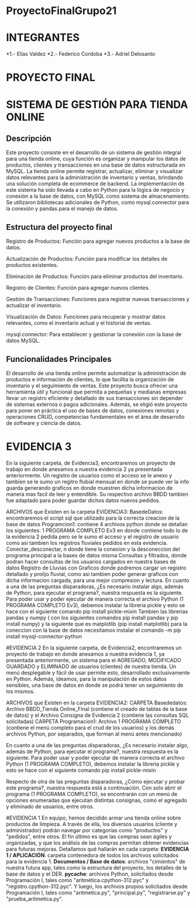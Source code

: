 # ProyectoFinalGrupo21
# INTEGRANTES  
*1.- Elías Valdez
*2.- Federico Cordoba
*3.- Adriel Delosanto
# PROYECTO FINAL
# SISTEMA DE GESTIÓN PARA TIENDA ONLINE 
## Descripción
Este proyecto consiste en el desarrollo de un sistema de gestión integral para una tienda online, cuya función es organizar y manipular los datos de productos, clientes y transacciones en una base de datos estructurada en MySQL. La tienda online permite registrar, actualizar, eliminar y visualizar datos relevantes para la
administración de inventario y ventas, brindando una solución completa de ecommerce de backend. La implementación de este sistema ha sido llevada a cabo en Python para la
lógica de negocio y conexión a la base de datos, con MySQL como sistema de almacenamiento. Se utilizaron bibliotecas adicionales de Python, como mysql.connector para la conexión y pandas para el manejo de datos.

## Estructura del proyecto final

Registro de Productos: Función para agregar nuevos productos a la base de datos.

Actualización de Productos: Función para modificar los detalles de productos existentes.

Eliminación de Productos: Función para eliminar productos del inventario.

Registro de Clientes: Función para agregar nuevos clientes.

Gestión de Transacciones: Funciones para registrar nuevas transacciones y actualizar el inventario.

Visualización de Datos: Funciones para recuperar y mostrar datos relevantes, como el inventario actual y el historial de ventas.

mysql.connector: Para establecer y gestionar la conexión con la base de datos MySQL.

## Funcionalidades Principales
El desarrollo de una tienda online permite automatizar la administración de productos e información de clientes, lo que facilita la organización de inventario y el seguimiento de ventas. Este proyecto busca ofrecer una herramienta útil y funcional que permita a pequeñas y medianas empresas llevar un registro eficiente
y detallado de sus transacciones sin depender de sistemas externos o pagos adicionales. Además, se eligió este proyecto para poner en práctica el uso de bases de datos, conexiones remotas y operaciones CRUD, competencias fundamentales en el área de desarrollo de software y ciencia de datos.


# EVIDENCIA 3
En la siguiente carpeta, de Evidencia3, encontraremos un proyecto de trabajo en donde anexamos a nuestra evidencia 2 ya presentada anteriormente. Un registro  de usuarios como el acceso se le anexo y tambien se le sumo un regitro flubial mensual en donde se puede ver la info guarda generando graficos en donde muestren dicha informacion de manera mas facil de leer y entendible.
Su respectivo archivo BBDD tambien fue adaptado para poder guardar dichos datos nuevos pedidos.

ARCHIVOS que Existen en la carpeta EVIDENCIA3:
BasedeDatos: encontraremos el script sql que utilizado para la correcta creacion de la base de datos 
Programcion1: contiene 4 archivos python donde se detallan los siguientes: 1 PROGRAMA COMPLETO Ev3 en donde contiene todo lo de la evidencia 2 pedida pero se le sumo el acceso y el registro de usuario como asi tambien los registros fluviales pedidos en esta evidencia.
Conectar_desconectar,  n donde tiene la conexion y la desconeccion del programa principal a la bases de datos misma
Consultas y filtrados, donde podran hacer consultas de los usuarios cargados en nuestra bases de datos 
Registro de Lluvias con Graficos donde podremos cargar un registro detallado y prolijo fluvial, como asi tambien poder generar graficos con dicha informacion cargada, para una mejor compresion y lectura.
En cuanto a una de las preguntas disparadoras, ¿Es necesario instalar algo, además de Python, para ejecutar el programa?, nuestra respuesta es la siguiente.
Para poder usar y poder ejecutar de manera correcta el archivo Python (1 PROGRAMA COMPLETO Ev3), debemos instalar la libreria pickle y esto se hace con el siguiente comando pip install pickle-mixin 
Tambien las librerias pandas y numpy ( con los siguientes comandos pip install pandas y pip install numpy) y la siguiente que es matplotlib (pip install matplotlib)
para la coneccion con la base de datos necesitamos instalar el comando  -m pip install mysql-connector-python





#EVIDENCIA 2
En la siguiente carpeta, de Evidencia2, encontraremos un proyecto de trabajo en donde anexamos a nuestra evidencia 1, ya presentada anteriormente, un sistema para el AGREGADO, MODIFICADO GUARDADO y ELIMINADO de usuarios (clientes) de nuestra tienda. 
Un menú desplegable y fácil de usar permite esto, desarrollado exclusivamente en Python. Además, ideamos, para la manipulación de estos datos sensibles, una base de datos en donde se podrá tener un seguimiento de los mismos.

ARCHIVOS que Existen en la carpeta EVIDENCIA2:
CARPETA Basededatos: Archivo BBDD_Tienda Online_Final (contiene el creado de tablas de la base de datos) y el Archivo Consigna de Evidencia 2 (contiene las consultas SQL solicitadas)
CARPETA Programacion1: Archivo 1 PROGRAMA COMPLETO (contiene el menú completo para el crud de los usuarios) y los demás archivos Python, por separados, que forman al menú antes mencionado)

En cuanto a una de las preguntas disparadoras, ¿Es necesario instalar algo, además de Python, para ejecutar el programa?, nuestra respuesta es la siguiente.
Para poder usar y poder ejecutar de manera correcta el archivo Python (1 PROGRAMA COMPLETO), debemos instalar la libreria pickle y esto se hace con el siguiente comando pip install pickle-mixin

Respecto de otra de las preguntas disparadoras, ¿Cómo ejecutar y probar este programa?, nuestra respuesta está a continuación.
Con solo abrir el programa (1 PROGRAMA COMPLETO), se encontrarán con un menú de opciones enumeradas que ejecutan distintas consignas, como el agregado y eliminado de usuarios, entre otros.












#EVIDENCIA 1
En equipo, hemos decidido armar una tienda online sobre productos de limpieza. A través de ella, los diversos usuarios (cliente y administrador) podrán navegar por categorías como "productos" y "pedidos", entre otros.
El fin último es que las compras sean ágiles y organizadas, y que los análisis de las compras permitan obtener evidencias para futuras mejoras.
Detallamos qué hallarán en cada carpeta:
**EVIDENCIA 1 / APLICACIÓN**: carpeta contenedora de todos los archivos solicitados para la evidencia 1.
**Documentos / Base de datos**: archivos "cimientos" de nuestra futura app, tales como la estructura del proyecto, los detalles de la base de datos y el DER.
**__pycache__**: archivos Python, solicitados desde Programación I, tales como "aritmética.cpython-312.pyc" y "registro.cpython-312.pyc".
Y luego, los archivos propios solicitados desde Programación I, tales como "aritmetica.py", "principal.py", "registrarse.py" y "prueba_aritmetica.py".
